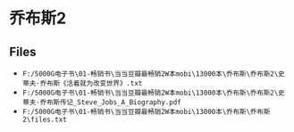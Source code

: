 # 乔布斯2

## Files

- `F:/5000G电子书\01-畅销书\当当豆瓣最畅销2W本mobi\13000本\乔布斯\乔布斯2\史蒂夫·乔布斯《活着就为改变世界》.txt`
- `F:/5000G电子书\01-畅销书\当当豆瓣最畅销2W本mobi\13000本\乔布斯\乔布斯2\史蒂夫·乔布斯传记_Steve_Jobs_A_Biography.pdf`
- `F:/5000G电子书\01-畅销书\当当豆瓣最畅销2W本mobi\13000本\乔布斯\乔布斯2\files.txt`
